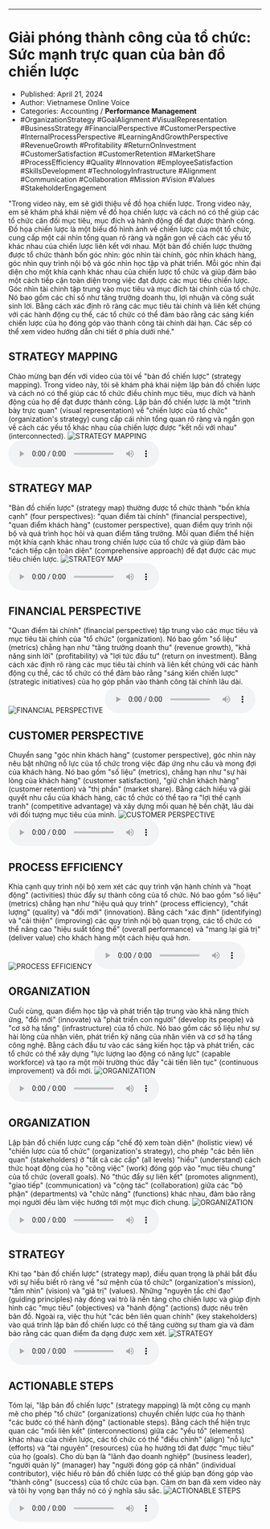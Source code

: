 
---

# Giải phóng thành công của tổ chức: Sức mạnh trực quan của bản đồ chiến lược

- Published: April 21, 2024
- Author: Vietnamese Online Voice
- Categories: Accounting / **Performance Management**
- #OrganizationStrategy #GoalAlignment #VisualRepresentation #BusinessStrategy #FinancialPerspective #CustomerPerspective #InternalProcessPerspective #LearningAndGrowthPerspective #RevenueGrowth #Profitability #ReturnOnInvestment #CustomerSatisfaction #CustomerRetention #MarketShare #ProcessEfficiency #Quality #Innovation #EmployeeSatisfaction #SkillsDevelopment #TechnologyInfrastructure #Alignment #Communication #Collaboration #Mission #Vision #Values #StakeholderEngagement

"Trong video này, em sẽ giới thiệu về đồ họa chiến lược. Trong video này, em sẽ khám phá khái niệm về đồ họa chiến lược và cách nó có thể giúp các tổ chức cân đối mục tiêu, mục đích và hành động để đạt được thành công. Đồ họa chiến lược là một biểu đồ hình ảnh về chiến lược của một tổ chức, cung cấp một cái nhìn tổng quan rõ ràng và ngắn gọn về cách các yếu tố khác nhau của chiến lược liên kết với nhau. Một bản đồ chiến lược thường được tổ chức thành bốn góc nhìn: góc nhìn tài chính, góc nhìn khách hàng, góc nhìn quy trình nội bộ và góc nhìn học tập và phát triển. Mỗi góc nhìn đại diện cho một khía cạnh khác nhau của chiến lược tổ chức và giúp đảm bảo một cách tiếp cận toàn diện trong việc đạt được các mục tiêu chiến lược. Góc nhìn tài chính tập trung vào mục tiêu và mục đích tài chính của tổ chức. Nó bao gồm các chỉ số như tăng trưởng doanh thu, lợi nhuận và công suất sinh lời. Bằng cách xác định rõ ràng các mục tiêu tài chính và liên kết chúng với các hành động cụ thể, các tổ chức có thể đảm bảo rằng các sáng kiến chiến lược của họ đóng góp vào thành công tài chính dài hạn. Các sếp có thể xem video hướng dẫn chi tiết ở phía dưới nhé."


## STRATEGY MAPPING

Chào mừng bạn đến với video của tôi về "bản đồ chiến lược" (strategy mapping). Trong video này, tôi sẽ khám phá khái niệm lập bản đồ chiến lược và cách nó có thể giúp các tổ chức điều chỉnh mục tiêu, mục đích và hành động của họ để đạt được thành công. Lập bản đồ chiến lược là một "trình bày trực quan" (visual representation) về "chiến lược của tổ chức" (organization's strategy) cung cấp cái nhìn tổng quan rõ ràng và ngắn gọn về cách các yếu tố khác nhau của chiến lược được "kết nối với nhau" (interconnected).
![STRATEGY MAPPING](https://http-archiver-apis-production-80.schnworks.com/storage/images/transitions/2024-04-21/transition--2157405780-Montserrat-Black-4A148C.jpg)
<audio controls>
    <source src="https://http-archiver-apis-production-80.schnworks.com/storage/audio/file-788487793.mp3" type="audio/mpeg">
</audio>



## STRATEGY MAP

"Bản đồ chiến lược" (strategy map) thường được tổ chức thành "bốn khía cạnh" (four perspectives): "quan điểm tài chính" (financial perspective), "quan điểm khách hàng" (customer perspective), quan điểm quy trình nội bộ và quá trình học hỏi và quan điểm tăng trưởng. Mỗi quan điểm thể hiện một khía cạnh khác nhau trong chiến lược của tổ chức và giúp đảm bảo "cách tiếp cận toàn diện" (comprehensive approach) để đạt được các mục tiêu chiến lược.
![STRATEGY MAP](https://http-archiver-apis-production-80.schnworks.com/storage/images/transitions/2024-04-21/transition-53793630452-Montserrat-Bold-9C27B0.jpg)
<audio controls>
    <source src="https://http-archiver-apis-production-80.schnworks.com/storage/audio/file-16453212431.mp3" type="audio/mpeg">
</audio>



## FINANCIAL PERSPECTIVE

"Quan điểm tài chính" (financial perspective) tập trung vào các mục tiêu và mục tiêu tài chính của "tổ chức" (organization). Nó bao gồm "số liệu" (metrics) chẳng hạn như "tăng trưởng doanh thu" (revenue growth), "khả năng sinh lời" (profitability) và "lợi tức đầu tư" (return on investment). Bằng cách xác định rõ ràng các mục tiêu tài chính và liên kết chúng với các hành động cụ thể, các tổ chức có thể đảm bảo rằng "sáng kiến ​​chiến lược" (strategic initiatives) của họ góp phần vào thành công tài chính lâu dài.
![FINANCIAL PERSPECTIVE](https://http-archiver-apis-production-80.schnworks.com/storage/images/transitions/2024-04-21/transition--3580445048-Montserrat-Thin-880E4F.jpg)
<audio controls>
    <source src="https://http-archiver-apis-production-80.schnworks.com/storage/audio/file-18268804191.mp3" type="audio/mpeg">
</audio>



## CUSTOMER PERSPECTIVE

Chuyển sang "góc nhìn khách hàng" (customer perspective), góc nhìn này nêu bật những nỗ lực của tổ chức trong việc đáp ứng nhu cầu và mong đợi của khách hàng. Nó bao gồm "số liệu" (metrics), chẳng hạn như "sự hài lòng của khách hàng" (customer satisfaction), "giữ chân khách hàng" (customer retention) và "thị phần" (market share). Bằng cách hiểu và giải quyết nhu cầu của khách hàng, các tổ chức có thể tạo ra "lợi thế cạnh tranh" (competitive advantage) và xây dựng mối quan hệ bền chặt, lâu dài với đối tượng mục tiêu của mình.
![CUSTOMER PERSPECTIVE](https://http-archiver-apis-production-80.schnworks.com/storage/images/transitions/2024-04-21/transition-18474297888-Montserrat-Medium-283593.jpg)
<audio controls>
    <source src="https://http-archiver-apis-production-80.schnworks.com/storage/audio/file-26754446777.mp3" type="audio/mpeg">
</audio>



## PROCESS EFFICIENCY

Khía cạnh quy trình nội bộ xem xét các quy trình vận hành chính và "hoạt động" (activities) thúc đẩy sự thành công của tổ chức. Nó bao gồm "số liệu" (metrics) chẳng hạn như "hiệu quả quy trình" (process efficiency), "chất lượng" (quality) và "đổi mới" (innovation). Bằng cách "xác định" (identifying) và "cải thiện" (improving) các quy trình nội bộ quan trọng, các tổ chức có thể nâng cao "hiệu suất tổng thể" (overall performance) và "mang lại giá trị" (deliver value) cho khách hàng một cách hiệu quả hơn.
![PROCESS EFFICIENCY](https://http-archiver-apis-production-80.schnworks.com/storage/images/transitions/2024-04-21/transition--18789830701-Montserrat-ExtraBold-004895.jpg)
<audio controls>
    <source src="https://http-archiver-apis-production-80.schnworks.com/storage/audio/file-29365728301.mp3" type="audio/mpeg">
</audio>



## ORGANIZATION

Cuối cùng, quan điểm học tập và phát triển tập trung vào khả năng thích ứng, "đổi mới" (innovate) và "phát triển con người" (develop its people) và "cơ sở hạ tầng" (infrastructure) của tổ chức. Nó bao gồm các số liệu như sự hài lòng của nhân viên, phát triển kỹ năng của nhân viên và cơ sở hạ tầng công nghệ. Bằng cách đầu tư vào các sáng kiến ​​học tập và phát triển, các tổ chức có thể xây dựng "lực lượng lao động có năng lực" (capable workforce) và tạo ra một môi trường thúc đẩy "cải tiến liên tục" (continuous improvement) và đổi mới.
![ORGANIZATION](https://http-archiver-apis-production-80.schnworks.com/storage/images/transitions/2024-04-21/transition--16317461885-Montserrat-Bold-512DA8.jpg)
<audio controls>
    <source src="https://http-archiver-apis-production-80.schnworks.com/storage/audio/file-21796075941.mp3" type="audio/mpeg">
</audio>



## ORGANIZATION

Lập bản đồ chiến lược cung cấp "chế độ xem toàn diện" (holistic view) về "chiến lược của tổ chức" (organization's strategy), cho phép "các bên liên quan" (stakeholders) ở "tất cả các cấp" (all levels) "hiểu" (understand) cách thức hoạt động của họ "công việc" (work) đóng góp vào "mục tiêu chung" của tổ chức (overall goals). Nó "thúc đẩy sự liên kết" (promotes alignment), "giao tiếp" (communication) và "cộng tác" (collaboration) giữa các "bộ phận" (departments) và "chức năng" (functions) khác nhau, đảm bảo rằng mọi người đều làm việc hướng tới một mục đích chung.
![ORGANIZATION](https://http-archiver-apis-production-80.schnworks.com/storage/images/transitions/2024-04-21/transition-38633898514-Montserrat-Bold-004895.jpg)
<audio controls>
    <source src="https://http-archiver-apis-production-80.schnworks.com/storage/audio/file-21991894431.mp3" type="audio/mpeg">
</audio>



## STRATEGY

Khi tạo "bản đồ chiến lược" (strategy map), điều quan trọng là phải bắt đầu với sự hiểu biết rõ ràng về "sứ mệnh của tổ chức" (organization's mission), "tầm nhìn" (vision) và "giá trị" (values). Những "nguyên tắc chỉ đạo" (guiding principles) này đóng vai trò là nền tảng cho chiến lược và giúp định hình các "mục tiêu" (objectives) và "hành động" (actions) được nêu trên bản đồ. Ngoài ra, việc thu hút "các bên liên quan chính" (key stakeholders) vào quá trình lập bản đồ chiến lược có thể tăng cường sự tham gia và đảm bảo rằng các quan điểm đa dạng được xem xét.
![STRATEGY](https://http-archiver-apis-production-80.schnworks.com/storage/images/transitions/2024-04-21/transition--15649606616-Montserrat-ExtraBold-880E4F.jpg)
<audio controls>
    <source src="https://http-archiver-apis-production-80.schnworks.com/storage/audio/file-21541989558.mp3" type="audio/mpeg">
</audio>



## ACTIONABLE STEPS

Tóm lại, "lập bản đồ chiến lược" (strategy mapping) là một công cụ mạnh mẽ cho phép "tổ chức" (organizations) chuyển chiến lược của họ thành "các bước có thể hành động" (actionable steps). Bằng cách thể hiện trực quan các "mối liên kết" (interconnections) giữa các "yếu tố" (elements) khác nhau của chiến lược, các tổ chức có thể "điều chỉnh" (align) "nỗ lực" (efforts) và "tài nguyên" (resources) của họ hướng tới đạt được "mục tiêu" của họ (goals). Cho dù bạn là "lãnh đạo doanh nghiệp" (business leader), "người quản lý" (manager) hay "người đóng góp cá nhân" (individual contributor), việc hiểu rõ bản đồ chiến lược có thể giúp bạn đóng góp vào "thành công" (success) của tổ chức của bạn. Cảm ơn bạn đã xem video này và tôi hy vọng bạn thấy nó có ý nghĩa sâu sắc.
![ACTIONABLE STEPS](https://http-archiver-apis-production-80.schnworks.com/storage/images/transitions/2024-04-21/transition--12306340529-Montserrat-ExtraBold-7B1FA2.jpg)
<audio controls>
    <source src="https://http-archiver-apis-production-80.schnworks.com/storage/audio/file-27736779961.mp3" type="audio/mpeg">
</audio>

